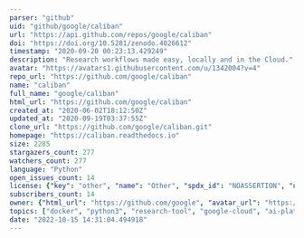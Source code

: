 ```yaml
---
parser: "github"
uid: "github/google/caliban"
url: "https://api.github.com/repos/google/caliban"
doi: "https://doi.org/10.5281/zenodo.4026612"
timestamp: "2020-09-20 00:23:13.429249"
description: "Research workflows made easy, locally and in the Cloud."
avatar: "https://avatars1.githubusercontent.com/u/1342004?v=4"
repo_url: "https://github.com/google/caliban"
name: "caliban"
full_name: "google/caliban"
html_url: "https://github.com/google/caliban"
created_at: "2020-06-02T18:12:50Z"
updated_at: "2020-09-19T03:37:55Z"
clone_url: "https://github.com/google/caliban.git"
homepage: "https://caliban.readthedocs.io"
size: 2285
stargazers_count: 277
watchers_count: 277
language: "Python"
open_issues_count: 14
license: {"key": "other", "name": "Other", "spdx_id": "NOASSERTION", "url": null, "node_id": "MDc6TGljZW5zZTA="}
subscribers_count: 14
owner: {"html_url": "https://github.com/google", "avatar_url": "https://avatars1.githubusercontent.com/u/1342004?v=4", "login": "google", "type": "Organization"}
topics: ["docker", "python3", "research-tool", "google-cloud", "ai-platform"]
date: "2022-10-15 14:31:04.494918"
---
```

